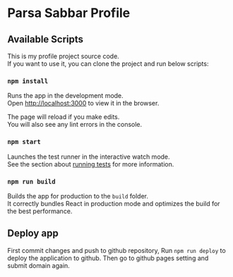 # Parsa Sabbar Profile

## Available Scripts

This is my profile project source code.\
If you want to use it, you can clone the project and run below scripts:

### `npm install`

Runs the app in the development mode.\
Open [http://localhost:3000](http://localhost:3000) to view it in the browser.

The page will reload if you make edits.\
You will also see any lint errors in the console.

### `npm start`

Launches the test runner in the interactive watch mode.\
See the section about [running tests](https://facebook.github.io/create-react-app/docs/running-tests) for more information.

### `npm run build`

Builds the app for production to the `build` folder.\
It correctly bundles React in production mode and optimizes the build for the best performance.

## Deploy app

First commit changes and push to github repository,
Run `npm run deploy` to deploy the application to github.
Then go to github pages setting and submit domain again.
